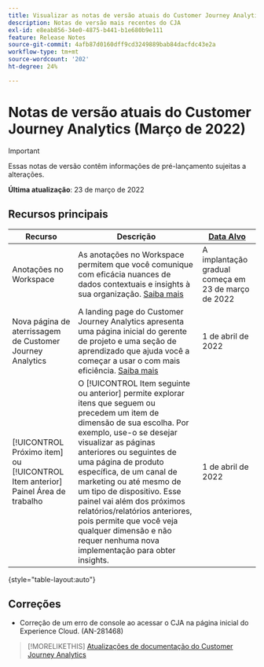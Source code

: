 ```yaml
---
title: Visualizar as notas de versão atuais do Customer Journey Analytics
description: Notas de versão mais recentes do CJA
exl-id: e8eab856-34e0-4875-b441-b1e680b9e111
feature: Release Notes
source-git-commit: 4afb87d0160dff9cd3249889bab84dacfdc43e2a
workflow-type: tm+mt
source-wordcount: '202'
ht-degree: 24%

---
```


# Notas de versão atuais do Customer Journey Analytics (Março de 2022)

>[!IMPORTANT]
>
>Essas notas de versão contêm informações de pré-lançamento sujeitas a alterações.

**Última atualização**: 23 de março de 2022

## Recursos principais

| Recurso | Descrição | [Data Alvo](/help/release-notes/releases.md) |
| ----------- | ---------- | ----- |
| Anotações no Workspace | As anotações no Workspace permitem que você comunique com eficácia nuances de dados contextuais e insights à sua organização. [Saiba mais](/help/components/annotations/overview.md) | A implantação gradual começa em 23 de março de 2022 |
| Nova página de aterrissagem de Customer Journey Analytics | A landing page do Customer Journey Analytics apresenta uma página inicial do gerente de projeto e uma seção de aprendizado que ajuda você a começar a usar o com mais eficiência. [Saiba mais](/help/getting-started/landing.md) | 1 de abril de 2022 |
| [!UICONTROL Próximo item] ou [!UICONTROL Item anterior] Painel Área de trabalho | O [!UICONTROL Item seguinte ou anterior] permite explorar itens que seguem ou precedem um item de dimensão de sua escolha. Por exemplo, use-o se desejar visualizar as páginas anteriores ou seguintes de uma página de produto específica, de um canal de marketing ou até mesmo de um tipo de dispositivo. Esse painel vai além dos próximos relatórios/relatórios anteriores, pois permite que você veja qualquer dimensão e não requer nenhuma nova implementação para obter insights. | 1 de abril de 2022 |

{style=&quot;table-layout:auto&quot;}

## Correções

* Correção de um erro de console ao acessar o CJA na página inicial do Experience Cloud. (AN-281468)

>[!MORELIKETHIS]
>[Atualizações de documentação do Customer Journey Analytics](/help/release-notes/doc-changes.md)
